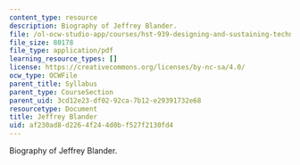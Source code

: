 ```yaml
---
content_type: resource
description: Biography of Jeffrey Blander.
file: /ol-ocw-studio-app/courses/hst-939-designing-and-sustaining-technology-innovation-for-global-health-practice-spring-2008/af230ad8d2264f244d0bf527f2130fd4_blander_bio.pdf
file_size: 80178
file_type: application/pdf
learning_resource_types: []
license: https://creativecommons.org/licenses/by-nc-sa/4.0/
ocw_type: OCWFile
parent_title: Syllabus
parent_type: CourseSection
parent_uid: 3cd12e23-df02-92ca-7b12-e29391732e68
resourcetype: Document
title: Jeffrey Blander
uid: af230ad8-d226-4f24-4d0b-f527f2130fd4
---
```

Biography of Jeffrey Blander.